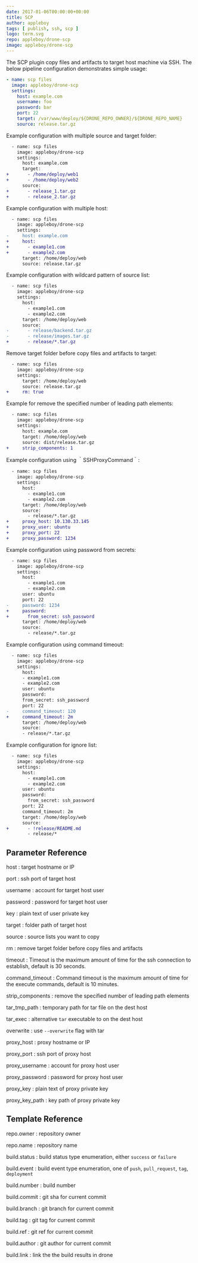 ```yaml
---
date: 2017-01-06T00:00:00+00:00
title: SCP
author: appleboy
tags: [ publish, ssh, scp ]
logo: term.svg
repo: appleboy/drone-scp
image: appleboy/drone-scp
---
```


The SCP plugin copy files and artifacts to target host machine via SSH. The below pipeline configuration demonstrates simple usage:

```yaml
- name: scp files
  image: appleboy/drone-scp
  settings:
    host: example.com
    username: foo
    password: bar
    port: 22
    target: /var/www/deploy/${DRONE_REPO_OWNER}/${DRONE_REPO_NAME}
    source: release.tar.gz
```

Example configuration with multiple source and target folder:

```diff
  - name: scp files
    image: appleboy/drone-scp
    settings:
      host: example.com
      target:
+       - /home/deploy/web1
+       - /home/deploy/web2
      source:
+       - release_1.tar.gz
+       - release_2.tar.gz
```

Example configuration with multiple host:

```diff
  - name: scp files
    image: appleboy/drone-scp
    settings:
-     host: example.com
+     host:
+       - example1.com
+       - example2.com
      target: /home/deploy/web
      source: release.tar.gz
```

Example configuration with wildcard pattern of source list:

```diff
  - name: scp files
    image: appleboy/drone-scp
    settings:
      host:
        - example1.com
        - example2.com
      target: /home/deploy/web
      source:
-       - release/backend.tar.gz
-       - release/images.tar.gz
+       - release/*.tar.gz
```

Remove target folder before copy files and artifacts to target:

```diff
  - name: scp files
    image: appleboy/drone-scp
    settings:
      target: /home/deploy/web
      source: release.tar.gz
+     rm: true
```

Example for remove the specified number of leading path elements:

```diff
  - name: scp files
    image: appleboy/drone-scp
    settings:
      host: example.com
      target: /home/deploy/web
      source: dist/release.tar.gz
+     strip_components: 1
```

Example configuration using ｀SSHProxyCommand｀:

```diff
  - name: scp files
    image: appleboy/drone-scp
    settings:
      host:
        - example1.com
        - example2.com
      target: /home/deploy/web
      source:
        - release/*.tar.gz
+     proxy_host: 10.130.33.145
+     proxy_user: ubuntu
+     proxy_port: 22
+     proxy_password: 1234
```

Example configuration using password from secrets:

```diff
  - name: scp files
    image: appleboy/drone-scp
    settings:
      host:
        - example1.com
        - example2.com
      user: ubuntu
      port: 22
-     password: 1234
+     password:
+       from_secret: ssh_password
      target: /home/deploy/web
      source:
        - release/*.tar.gz
```

Example configuration using command timeout:

```diff
  - name: scp files
    image: appleboy/drone-scp
    settings:
      host:
      - example1.com
      - example2.com
      user: ubuntu
      password:
      from_secret: ssh_password
      port: 22
-     command_timeout: 120
+     command_timeout: 2m
      target: /home/deploy/web
      source:
      - release/*.tar.gz
```

Example configuration for ignore list:

```diff
  - name: scp files
    image: appleboy/drone-scp
    settings:
      host:
        - example1.com
        - example2.com
      user: ubuntu
      password:
        from_secret: ssh_password
      port: 22
      command_timeout: 2m
      target: /home/deploy/web
      source:
+       - !release/README.md
        - release/*
```

## Parameter Reference

host
: target hostname or IP

port
: ssh port of target host

username
: account for target host user

password
: password for target host user

key
: plain text of user private key

target
: folder path of target host

source
: source lists you want to copy

rm
: remove target folder before copy files and artifacts

timeout
: Timeout is the maximum amount of time for the ssh connection to establish, default is 30 seconds.

command_timeout
: Command timeout is the maximum amount of time for the execute commands, default is 10 minutes.

strip_components
: remove the specified number of leading path elements

tar_tmp_path
: temporary path for tar file on the dest host

tar_exec
: alternative `tar` executable to on the dest host

overwrite
: use `--overwrite` flag with tar

proxy_host
: proxy hostname or IP

proxy_port
: ssh port of proxy host

proxy_username
: account for proxy host user

proxy_password
: password for proxy host user

proxy_key
: plain text of proxy private key

proxy_key_path
: key path of proxy private key

## Template Reference

repo.owner
: repository owner

repo.name
: repository name

build.status
: build status type enumeration, either `success` or `failure`

build.event
: build event type enumeration, one of `push`, `pull_request`, `tag`, `deployment`

build.number
: build number

build.commit
: git sha for current commit

build.branch
: git branch for current commit

build.tag
: git tag for current commit

build.ref
: git ref for current commit

build.author
: git author for current commit

build.link
: link the the build results in drone
